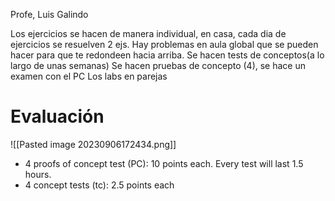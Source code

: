 Profe, Luis Galindo

Los ejercicios se hacen de manera individual, en casa, cada dia de ejercicios se resuelven 2 ejs.
Hay problemas en aula global que se pueden hacer para que te redondeen hacia arriba.
Se hacen tests de conceptos(a lo largo de unas semanas)
Se hacen pruebas de concepto (4), se hace un examen con el PC 
Los labs en parejas


# Evaluación
![[Pasted image 20230906172434.png]]
- 4 proofs of concept test (PC): 10 points each. Every test will last 1.5 hours.
- 4 concept tests (tc):  2.5 points each

